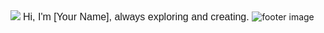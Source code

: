 <img src="https://capsule-render.vercel.app/api?type=waving&color=ADD8E6&height=100&section=header" />
<span style="font-family: Arial, sans-serif; font-size: 16px;">
  Hi, I'm [Your Name], always exploring and creating.
</span>

<img src="https://capsule-render.vercel.app/api?type=waving&color=ADD8E6&height=100&section=footer" alt="footer image" />

